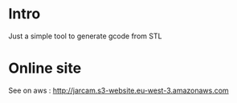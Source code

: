 # Intro

Just a simple tool to generate gcode from STL

# Online site

See on aws : http://jarcam.s3-website.eu-west-3.amazonaws.com

